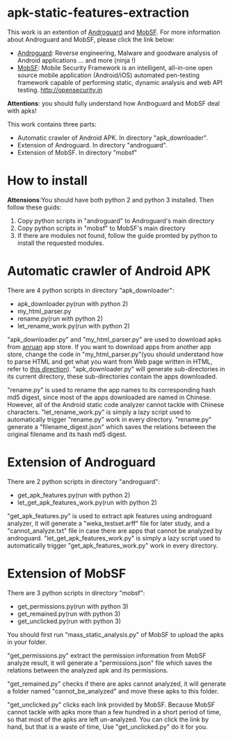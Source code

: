 # apk-static-features-extraction

This work is an extention of [Androguard](https://github.com/androguard/androguard) and [MobSF](https://github.com/ajinabraham/Mobile-Security-Framework-MobSF). For more information about Androguard and MobSF, please click the link below:

- [Androguard](https://github.com/androguard/androguard): Reverse engineering, Malware and goodware analysis of Android applications ... and more (ninja !)
- [MobSF](https://github.com/ajinabraham/Mobile-Security-Framework-MobSF): Mobile Security Framework is an intelligent, all-in-one open source mobile application (Android/iOS) automated pen-testing framework capable of performing static, dynamic analysis and web API testing. http://opensecurity.in

**Attentions**: you should fully understand how Androguard and MobSF deal with apks!

This work contains three parts:

- Automatic crawler of Android APK. In directory "apk_downloader".
- Extension of Androguard. In directory "androguard".
- Extension of MobSF. In directory "mobsf"

# How to install

**Attensions**:You should have both python 2 and python 3 installed. Then follow these guids:

1. Copy python scripts in "androguard" to Androguard's main directory
2. Copy python scripts in "mobsf" to MobSF's main directory
3. If there are modules not found, follow the guide promted by python to install the requested modules.

# Automatic crawler of Android APK

There are 4 python scripts in directory "apk_downloader":

- apk_downloader.py(run with python 2)
- my_html_parser.py
- rename.py(run with python 2)
- let_rename_work.py(run with python 2)

"apk_downloader.py" and "my_html_parser.py" are used to download apks from [anruan](anruan.com) app store. If you want to download apps from another app store, change the code in "my_html_parser.py"(you should understand how to parse HTML and get what you want from Web page written in HTML, refer to [this direction](http://www.liaoxuefeng.com/wiki/0014316089557264a6b348958f449949df42a6d3a2e542c000/0014320023122880232500da9dc4a4486ad00426f081c15000)). "apk_downloader.py" will generate sub-directories in its current directory, these sub-directories contain the apps downloaded.

"rename.py" is used to rename the app names to its corresponding hash md5 digest, since most of the apps downloaded are named in Chinese. However, all of the Android static code analyzer cannot tackle with Chinese characters. "let_rename_work.py" is simply a lazy script used to automatically trigger "rename.py" work in every directory. "rename.py" generate a "filename_digest.json" which saves the relations between the original filename and its hash md5 digest.

# Extension of Androguard

There are 2 python scripts in directory "androguard":

- get_apk_features.py(run with python 2)
- let_get_apk_features_work.py(run with python 2)

"get_apk_features.py" is used to extract apk features using androguard analyzer, it will generate a "weka_testset.arff" file for later study, and a "cannot_analyze.txt" file in case there are apps that cannot be analyzed by androguard. "let_get_apk_features_work.py" is simply a lazy script used to automatically trigger "get_apk_features_work.py" work in every directory. 

# Extension of MobSF

There are 3 python scripts in directory "mobsf":

- get_permissions.py(run with python 3)
- get_remained.py(run with python 3)
- get_unclicked.py(run with python 3)

You should first run "mass_static_analysis.py" of MobSF to upload the apks in your folder.

"get_permissions.py" extract the permission information from MobSF analyze result, it will generate a "permissions.json" file which saves the relations between the analyzed apk and its permissions.

"get_remained.py" checks if there are apks cannot analyzed, it will generate a folder named "cannot_be_analyzed" and move these apks to this folder.

"get_unclicked.py" clicks each link provided by MobSF. Because MobSF cannot tackle with apks more than a few hundred in a short period of time, so that most of the apks are left un-analyzed. You can click the link by hand, but that is a waste of time, Use "get_unclicked.py" do it for you.